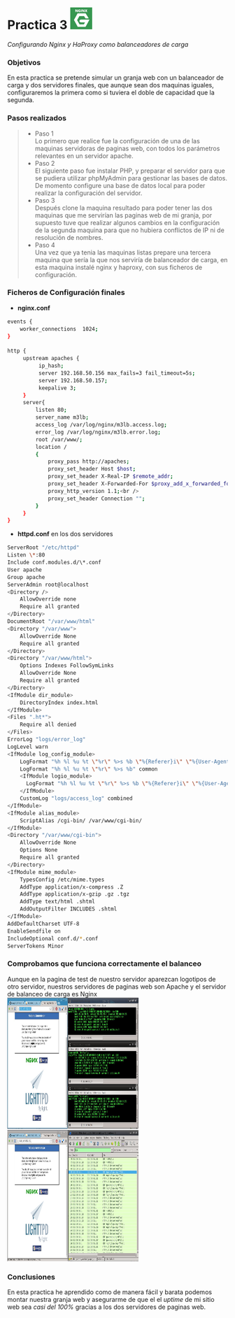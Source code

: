Practica 3 <img src="nginx.jpg" alt="Logotipo" width="50px" height="50px">
==========
*Configurando Nginx y HaProxy como balanceadores de carga*

### Objetivos
En esta practica se pretende simular un granja web con un balanceador de carga y dos servidores finales, que aunque sean dos maquinas iguales, configuraremos la primera como si tuviera el doble de capacidad que la segunda.

### Pasos realizados
> * Paso 1 <br />
> Lo primero que realice fue la configuración de una de las maquinas servidoras de paginas web, con todos los parámetros relevantes en un servidor apache. <br />
> * Paso 2 <br />
> El siguiente paso fue instalar PHP, y preparar el servidor para que se pudiera utilizar phpMyAdmin para gestionar las bases de datos. De momento configure una base de datos local para poder realizar la configuración del servidor. <br />
> * Paso 3 <br />
> Después clone la maquina resultado para poder tener las dos maquinas que me servirían las paginas web de mi granja, por supuesto tuve que realizar algunos cambios en la configuración de la segunda maquina para que no hubiera conflictos de IP ni de resolución de nombres. <br />
> * Paso 4 <br />
> Una vez que ya tenia las maquinas listas prepare una tercera maquina que sería la que nos serviría de balanceador de carga, en esta maquina instalé nginx y haproxy, con sus ficheros de configuración. <br />

### Ficheros de Configuración finales

* **nginx.conf**
```bash
events {
    worker_connections  1024;
}

http {
     upstream apaches {
          ip_hash;
          server 192.168.50.156 max_fails=3 fail_timeout=5s;
          server 192.168.50.157;
          keepalive 3;
     }
     server{
         listen 80;
         server_name m3lb;
         access_log /var/log/nginx/m3lb.access.log;
         error_log /var/log/nginx/m3lb.error.log;
         root /var/www/;
         location /
         {
             proxy_pass http://apaches;
             proxy_set_header Host $host;
             proxy_set_header X-Real-IP $remote_addr;
             proxy_set_header X-Forwarded-For $proxy_add_x_forwarded_for;
             proxy_http_version 1.1;<br />
             proxy_set_header Connection "";
         }
     }
}
```

* **httpd.conf** en los dos servidores
```bash
ServerRoot "/etc/httpd"
Listen \*:80
Include conf.modules.d/\*.conf
User apache
Group apache
ServerAdmin root@localhost
<Directory />
    AllowOverride none
    Require all granted
</Directory>
DocumentRoot "/var/www/html"
<Directory "/var/www">
    AllowOverride None
    Require all granted
</Directory>
<Directory "/var/www/html">
    Options Indexes FollowSymLinks
    AllowOverride None
    Require all granted
</Directory>
<IfModule dir_module>
    DirectoryIndex index.html
</IfModule>
<Files ".ht*">
    Require all denied
</Files>
ErrorLog "logs/error_log"
LogLevel warn
<IfModule log_config_module>
    LogFormat "%h %l %u %t \"%r\" %>s %b \"%{Referer}i\" \"%{User-Agent}i\"" combined
    LogFormat "%h %l %u %t \"%r\" %>s %b" common
    <IfModule logio_module>
      LogFormat "%h %l %u %t \"%r\" %>s %b \"%{Referer}i\" \"%{User-Agent}i\" %I %O" combinedio
    </IfModule>
    CustomLog "logs/access_log" combined
</IfModule>
<IfModule alias_module>
    ScriptAlias /cgi-bin/ /var/www/cgi-bin/
</IfModule>
<Directory "/var/www/cgi-bin">
    AllowOverride None
    Options None
    Require all granted
</Directory>
<IfModule mime_module>
    TypesConfig /etc/mime.types
    AddType application/x-compress .Z
    AddType application/x-gzip .gz .tgz
    AddType text/html .shtml
    AddOutputFilter INCLUDES .shtml
</IfModule>
AddDefaultCharset UTF-8
EnableSendfile on
IncludeOptional conf.d/*.conf
ServerTokens Minor
```
### Comprobamos que funciona correctamente el balanceo
Aunque en la pagina de test de nuestro servidor aparezcan logotipos de otro servidor, nuestros servidores de paginas web son Apache y el servidor de balanceo de carga es Nginx <br />
<img src="screenshoot1.jpg" alt="ScreenShoot1" width="300px" height="300px"> <br />
<img src="screenshoot2.jpg" alt="ScreenShoot2" width="300px" height="300px"><br />
### Conclusiones
En esta practica he aprendido como de manera fácil y barata podemos montar nuestra granja web y asegurarme de que el el *uptime* de mi sitio web sea *casi del 100%* gracias a los dos servidores de paginas web.